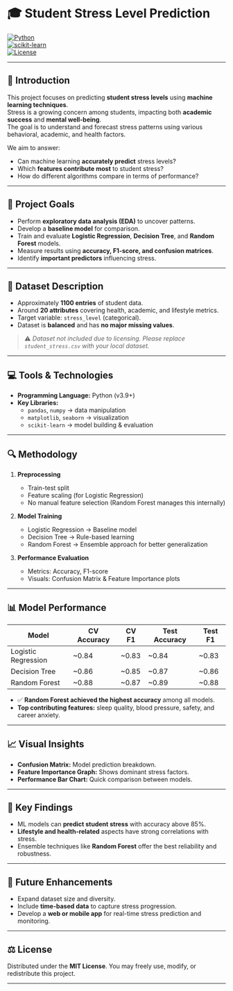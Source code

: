 # 🎓 Student Stress Level Prediction  

[![Python](https://img.shields.io/badge/Python-3.9%2B-blue)]()  
[![scikit-learn](https://img.shields.io/badge/Machine%20Learning-scikit--learn-orange)]()  
[![License](https://img.shields.io/badge/License-MIT-green)]()  

---

## 🧠 Introduction  

This project focuses on predicting **student stress levels** using **machine learning techniques**.  
Stress is a growing concern among students, impacting both **academic success** and **mental well-being**.  
The goal is to understand and forecast stress patterns using various behavioral, academic, and health factors.  

We aim to answer:  
- Can machine learning **accurately predict** stress levels?  
- Which **features contribute most** to student stress?  
- How do different algorithms compare in terms of performance?  

---

## 🎯 Project Goals  

- Perform **exploratory data analysis (EDA)** to uncover patterns.  
- Develop a **baseline model** for comparison.  
- Train and evaluate **Logistic Regression**, **Decision Tree**, and **Random Forest** models.  
- Measure results using **accuracy, F1-score, and confusion matrices**.  
- Identify **important predictors** influencing stress.  

---

## 📂 Dataset Description  

- Approximately **1100 entries** of student data.  
- Around **20 attributes** covering health, academic, and lifestyle metrics.  
- Target variable: `stress_level` (categorical).  
- Dataset is **balanced** and has **no major missing values**.  

> ⚠️ *Dataset not included due to licensing. Please replace `student_stress.csv` with your local dataset.*  

---

## 💻 Tools & Technologies  

- **Programming Language:** Python (v3.9+)  
- **Key Libraries:**  
  - `pandas`, `numpy` → data manipulation  
  - `matplotlib`, `seaborn` → visualization  
  - `scikit-learn` → model building & evaluation  

---

## 🔍 Methodology  

1. **Preprocessing**  
   - Train-test split  
   - Feature scaling (for Logistic Regression)  
   - No manual feature selection (Random Forest manages this internally)  

2. **Model Training**  
   - Logistic Regression → Baseline model  
   - Decision Tree → Rule-based learning  
   - Random Forest → Ensemble approach for better generalization  

3. **Performance Evaluation**  
   - Metrics: Accuracy, F1-score  
   - Visuals: Confusion Matrix & Feature Importance plots  

---

## 📊 Model Performance  

| Model               | CV Accuracy | CV F1 | Test Accuracy | Test F1 |
|----------------------|-------------|-------|----------------|---------|
| Logistic Regression  | ~0.84       | ~0.83 | ~0.84          | ~0.83   |
| Decision Tree        | ~0.86       | ~0.85 | ~0.87          | ~0.86   |
| Random Forest        | ~0.88       | ~0.87 | ~0.89          | ~0.88   |

- ✅ **Random Forest achieved the highest accuracy** among all models.  
- **Top contributing features:** sleep quality, blood pressure, safety, and career anxiety.  

---

## 📈 Visual Insights  

- **Confusion Matrix:** Model prediction breakdown.  
- **Feature Importance Graph:** Shows dominant stress factors.  
- **Performance Bar Chart:** Quick comparison between models.  

---

## 🧩 Key Findings  

- ML models can **predict student stress** with accuracy above 85%.  
- **Lifestyle and health-related** aspects have strong correlations with stress.  
- Ensemble techniques like **Random Forest** offer the best reliability and robustness.  

---

## 🚀 Future Enhancements  

- Expand dataset size and diversity.  
- Include **time-based data** to capture stress progression.  
- Develop a **web or mobile app** for real-time stress prediction and monitoring.  

---

## ⚖️ License  

Distributed under the **MIT License**. You may freely use, modify, or redistribute this project.  

---
